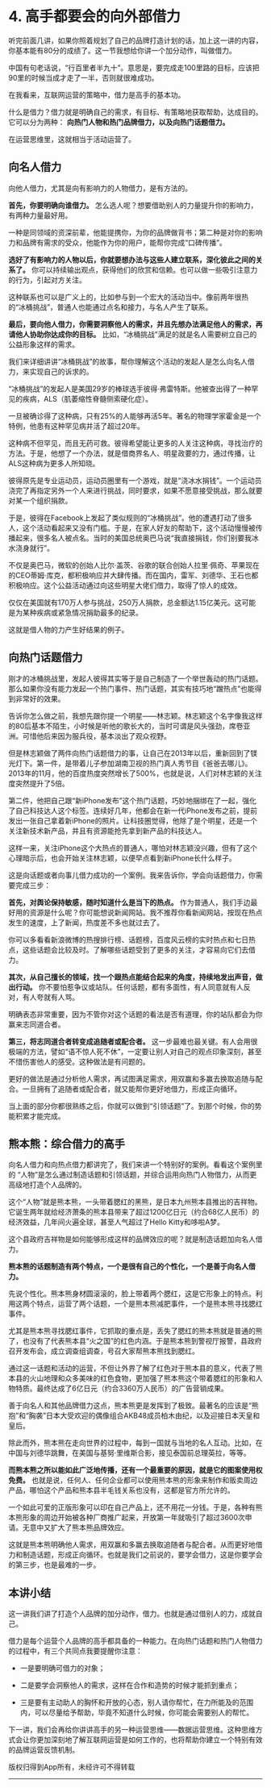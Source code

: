 # 4. 高手都要会的向外部借力

听完前面几讲，如果你照着规划了自己的品牌打造计划的话，加上这一讲的内容，你基本能有80分的成绩了。这一节我想给你讲一个加分动作，叫做借力。

中国有句老话说，“行百里者半九十”。意思是，要完成走100里路的目标，应该把90里的时候当成才走了一半，否则就很难成功。

在我看来，互联网运营的策略中，借力是高手的基本功。

什么是借力？借力就是明确自己的需求，有目标、有策略地获取帮助，达成目的。它可以分为两种： **向热门人物和热门品牌借力，以及向热门话题借力。**

在运营思维里，这就相当于活动运营了。

## 向名人借力

向他人借力，尤其是向有影响力的人物借力，是有方法的。

 **首先，你要明确向谁借力。** 怎么选人呢？想要借助别人的力量提升你的影响力，有两种力量最好用。

一种是同领域的资深前辈，他能提携你，为你的品牌做背书；第二种是对你的影响力和品牌有需求的受众，他能作为你的用户，能帮你完成“口碑传播”。

 **选好了有影响力的人物以后，你就要想办法与这些人建立联系，深化彼此之间的关系了。** 你可以持续输出观点，获得他们的欣赏和信赖。也可以做一些吸引注意力的行为，引起对方关注。

这种联系也可以是广义上的，比如参与到一个宏大的活动当中。像前两年很热的“冰桶挑战”，普通人也能通过点名和接力，与名人产生了联系。

 **最后，要向他人借力，你需要洞察他人的需求，并且先想办法满足他人的需求，再请他人协助你达成你的目标。** 比如，“冰桶挑战”满足的就是名人需要树立自己的公益形象这样的需求。

我们来详细讲讲“冰桶挑战”的故事，帮你理解这个活动的发起人是怎么向名人借力，来实现自己的诉求的。

“冰桶挑战”的发起人是美国29岁的棒球选手彼得·弗雷特斯。他被查出得了一种罕见的疾病，ALS（肌萎缩性脊髓侧索硬化症）。

一旦被确诊得了这种病，只有25%的人能够再活5年。著名的物理学家霍金是一个特例，他患有这种罕见病并活了超过20年。

这种病不但罕见，而且无药可救。彼得希望能让更多的人关注这种病，寻找治疗的方法。于是，他想了一个办法，就是借商界名人、明星政要的力，通过传播，让ALS这种病为更多人所知晓。

彼得原先是专业运动员，运动员圈里有一个游戏，就是“浇冰水捐钱”。一个运动员浇完了再指定另外一个人来进行挑战，同时要求，如果不愿意接受挑战，那么就要对某一个组织捐款。

于是，彼得在Facebook上发起了类似规则的“冰桶挑战”。他的遭遇打动了很多人，这个活动看起来又没有门槛。于是，在家人好友的帮助下，这个活动慢慢被传播起来，很多名人被点名。当时的美国总统奥巴马说“我直接捐钱，你们别要我冰水浇身就行”。

不仅是奥巴马，微软的创始人比尔·盖茨、谷歌的联合创始人拉里·佩奇、苹果现在的CEO蒂姆·库克，都积极响应并大肆传播。而在国内，雷军、刘德华、王石也都积极响应。这个公益活动通过向这些明星大佬们借力，取得了惊人的成效。

仅仅在美国就有170万人参与挑战，250万人捐款，总金额达1.15亿美元。这可能是为某种疾病或紧急情况捐助最多的纪录。

这就是借人物的力产生好结果的例子。    

## 向热门话题借力

刚才的冰桶挑战里，发起人彼得其实等于是自己制造了一个举世轰动的热门话题。那么如果你没有能力发起一个热门事件、热门话题，其实有技巧地“蹭热点”也能得到非常好的效果。

告诉你怎么做之前，我想先跟你提一个明星——林志颖。林志颖这个名字像我这样的80后基本不陌生，小时候是听他的歌长大的，当时可谓是风头强劲，席卷亚洲。可惜他后来因为服兵役，基本淡出了观众视野。

但是林志颖做了两件向热门话题借力的事，让自己在2013年以后，重新回到了镁光灯下。第一件，是带着儿子参加湖南卫视的热门真人秀节目《爸爸去哪儿》。2013年的11月，他的百度热度突然增长了500%，也就是说，人们对林志颖的关注度突然提升了5倍。

第二件，他把自己跟“新iPhone发布”这个热门话题，巧妙地捆绑在了一起，强化了自己科技达人这个标签。连续好几年，他都会在新一代iPhone发布之前，提前发出一张自己拿着新iPhone的照片。让科技圈觉得，他除了是个明星，还是一个关注新技术新产品，并且有资源能抢先拿到新产品的科技达人。

这样一来，关注iPhone这个大热点的普通人，哪怕对林志颖没兴趣，但有了这个心理暗示后，也会开始关注林志颖，以便早点看到新iPhone长什么样子。

这是向话题或者向事儿借力成功的一个案例。我来告诉你，学会向话题借力，你需要完成三步：

 **首先，对舆论保持敏感，随时知道什么是当下的热点。** 作为普通人，我们手边最好用的资源是什么呢？你可能想说新闻网站。我不推荐你看新闻网站，按现在热点发生的速度，上了新闻，热度差不多也就过去了。

你可以多看看新浪微博的热搜排行榜、话题榜，百度风云榜的实时热点和七日热点，这些话题会比较及时。了解哪些话题受到了更多的关注，才容易向它们去借力。

 **其次，从自己擅长的领域，找一个跟热点能结合起来的角度，持续地发出声音，做出行动。** 你不要怕惹争议或站队。任何话题，都有多面性，有人同意就有人反对，有人夸就有人骂。

明确表态非常重要，因为不管你对这个话题的看法是否有道理，你的站队都会为你赢来志同道合者。

 **第三，将志同道合者转变成追随者或配合者。** 这一步最难也最关键。有人会用很极端的方法，譬如“语不惊人死不休”，一定要让别人对自己的观点印象深刻，甚至不惜伤害他人的感受。这种做法是有问题的。

更好的做法是通过分析他人需求，再试图满足需求，用双赢和多赢去换取追随与配合。一旦拥有了追随者或配合者，就又能帮你更好地借力，形成正向循环。

当上面的部分你都很熟练之后，你就可以做到“引领话题”了。到那个时候，你的势能积累才能完成。    

## 熊本熊：综合借力的高手

向名人借力和向热点借力都讲完了，我们来讲一个特别好的案例。看看这个案例里的 “人物”是怎么通过制造话题和引领话题，并综合运用向热门人物借力，从而更高级地打造个人品牌的。

这个“人物”就是熊本熊，一头带着腮红的黑熊，是日本九州熊本县推出的吉祥物。它诞生两年就给经济萧条的熊本县带来了超过1200亿日元（约合68亿人民币）的经济效益，几年间火遍全球，甚至人气超过了Hello Kitty和哆啦A梦。

这个县政府吉祥物是如何能够形成这样的品牌效应的呢？就是制造话题加向名人借力。

 **熊本熊的话题制造有两个特点，一个是很有自己的个性化，一个是善于向名人借力。**

先说个性化。熊本熊身材圆滚滚的，脸上带着两个腮红，这是它形象上的特点。利用这两个特点，运营了两个话题，一个是熊本熊减肥事件，一个是熊本熊寻找腮红事件。

尤其是熊本熊寻找腮红事件，它抓取的重点是，丢失了腮红的熊本熊就是普通的熊了，也没有了代表熊本县“火之国”的红色内涵。于是熊本熊到警视厅报警，县政府召开发布会，成立调查组调查，号召大家帮熊本熊找到腮红。

通过这一话题和活动的运营，不但让外界了解了红色对于熊本县的意义，代表了熊本县的火山地理和众多美味的红色食物，更加强了熊本熊这个带着腮红的形象和人物特质。最终达成了6亿日元（约合3360万人民币）的广告营销成果。

善于向名人和其他品牌借力这点，熊本熊更是发挥到了极致。最著名的应该是“熊抱”和“胸袭”日本大受欢迎的偶像组合AKB48成员柏木由纪，以及迎接日本天皇和皇后。

除此而外，熊本熊在走向世界的过程中，每到一国就与当地的名人互动。比如，在中国与刘德华跳舞，在美国与基努·里维斯合影，接见泰国前总理英拉，等等。

 **而熊本熊之所以能如此广泛地传播，还有一个最重要的原因，就是它的图案使用权免费。** 也就是说，任何人、任何企业都可以使用熊本熊的形象来制作和贩卖周边产品，哪怕这个产品和熊本县半毛钱关系也没有，这都是官方所允许的。

一个如此可爱的正版形象可以印在自己产品上，还不用花一分钱。于是，各种有熊本熊形象的周边开始被各种厂商推广起来，开放第一年就吸引了超过3600次申请。无意中又扩大了熊本熊品牌效应。

这就是熊本熊明确他人需求，用双赢和多赢去换取追随者与配合者。从而更好地借力和制造话题，形成正向循环。也就是我们之前说的，要学会借力，这是你要学会的第三步，也是最难的一步。    

## 本讲小结

这一讲我们讲了打造个人品牌的加分动作，借力。也就是通过借别人的力，成就自己。

借力是每个运营个人品牌的高手都具备的一种能力。在向热门话题和热门人物借力的过程中，有三个共同点我要提醒你注意：

* 一是要明确可借力的对象；

* 二是要学会洞察他人的需求，这样在合作和造势的时候才能抓到重点；

* 三是要有主动助人的胸怀和开放的心态，别人请你帮忙，在力所能及的范围内，可以尽量给予帮助，毕竟不知道什么时候，你可能会需要别人的帮忙。

下一讲，我们会再给你讲讲高手的另一种运营思维——数据运营思维。这种思维方式会让你更加深刻地了解互联网运营是如何工作的，也将帮助你建立一个特别有效的品牌运营反馈机制。    

版权归得到App所有，未经许可不得转载    

---

